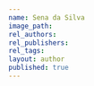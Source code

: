 ```yaml
---
name: Sena da Silva
image_path:
rel_authors:
rel_publishers:
rel_tags:
layout: author
published: true
---
```

